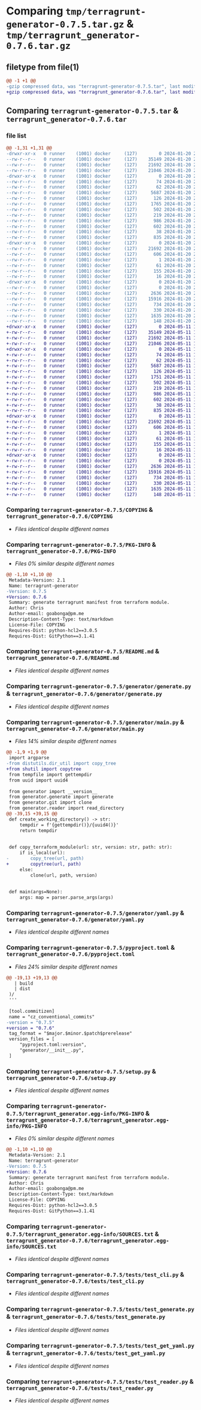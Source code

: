 # Comparing `tmp/terragrunt-generator-0.7.5.tar.gz` & `tmp/terragrunt_generator-0.7.6.tar.gz`

## filetype from file(1)

```diff
@@ -1 +1 @@
-gzip compressed data, was "terragrunt-generator-0.7.5.tar", last modified: Sat Jan 20 20:17:38 2024, max compression
+gzip compressed data, was "terragrunt_generator-0.7.6.tar", last modified: Sat May 11 14:46:58 2024, max compression
```

## Comparing `terragrunt-generator-0.7.5.tar` & `terragrunt_generator-0.7.6.tar`

### file list

```diff
@@ -1,31 +1,31 @@
-drwxr-xr-x   0 runner    (1001) docker     (127)        0 2024-01-20 20:17:38.023511 terragrunt-generator-0.7.5/
--rw-r--r--   0 runner    (1001) docker     (127)    35149 2024-01-20 20:17:24.000000 terragrunt-generator-0.7.5/COPYING
--rw-r--r--   0 runner    (1001) docker     (127)    21692 2024-01-20 20:17:38.023511 terragrunt-generator-0.7.5/PKG-INFO
--rw-r--r--   0 runner    (1001) docker     (127)    21046 2024-01-20 20:17:24.000000 terragrunt-generator-0.7.5/README.md
-drwxr-xr-x   0 runner    (1001) docker     (127)        0 2024-01-20 20:17:38.019511 terragrunt-generator-0.7.5/generator/
--rw-r--r--   0 runner    (1001) docker     (127)       74 2024-01-20 20:17:29.000000 terragrunt-generator-0.7.5/generator/__init__.py
--rw-r--r--   0 runner    (1001) docker     (127)       62 2024-01-20 20:17:24.000000 terragrunt-generator-0.7.5/generator/__main__.py
--rw-r--r--   0 runner    (1001) docker     (127)     5687 2024-01-20 20:17:24.000000 terragrunt-generator-0.7.5/generator/generate.py
--rw-r--r--   0 runner    (1001) docker     (127)      126 2024-01-20 20:17:24.000000 terragrunt-generator-0.7.5/generator/git.py
--rw-r--r--   0 runner    (1001) docker     (127)     1765 2024-01-20 20:17:24.000000 terragrunt-generator-0.7.5/generator/main.py
--rw-r--r--   0 runner    (1001) docker     (127)      502 2024-01-20 20:17:24.000000 terragrunt-generator-0.7.5/generator/reader.py
--rw-r--r--   0 runner    (1001) docker     (127)      219 2024-01-20 20:17:24.000000 terragrunt-generator-0.7.5/generator/utils.py
--rw-r--r--   0 runner    (1001) docker     (127)      986 2024-01-20 20:17:24.000000 terragrunt-generator-0.7.5/generator/yaml.py
--rw-r--r--   0 runner    (1001) docker     (127)      602 2024-01-20 20:17:29.000000 terragrunt-generator-0.7.5/pyproject.toml
--rw-r--r--   0 runner    (1001) docker     (127)       38 2024-01-20 20:17:38.023511 terragrunt-generator-0.7.5/setup.cfg
--rw-r--r--   0 runner    (1001) docker     (127)      835 2024-01-20 20:17:24.000000 terragrunt-generator-0.7.5/setup.py
-drwxr-xr-x   0 runner    (1001) docker     (127)        0 2024-01-20 20:17:38.023511 terragrunt-generator-0.7.5/terragrunt_generator.egg-info/
--rw-r--r--   0 runner    (1001) docker     (127)    21692 2024-01-20 20:17:38.000000 terragrunt-generator-0.7.5/terragrunt_generator.egg-info/PKG-INFO
--rw-r--r--   0 runner    (1001) docker     (127)      606 2024-01-20 20:17:38.000000 terragrunt-generator-0.7.5/terragrunt_generator.egg-info/SOURCES.txt
--rw-r--r--   0 runner    (1001) docker     (127)        1 2024-01-20 20:17:38.000000 terragrunt-generator-0.7.5/terragrunt_generator.egg-info/dependency_links.txt
--rw-r--r--   0 runner    (1001) docker     (127)       61 2024-01-20 20:17:38.000000 terragrunt-generator-0.7.5/terragrunt_generator.egg-info/entry_points.txt
--rw-r--r--   0 runner    (1001) docker     (127)      155 2024-01-20 20:17:38.000000 terragrunt-generator-0.7.5/terragrunt_generator.egg-info/requires.txt
--rw-r--r--   0 runner    (1001) docker     (127)       16 2024-01-20 20:17:38.000000 terragrunt-generator-0.7.5/terragrunt_generator.egg-info/top_level.txt
-drwxr-xr-x   0 runner    (1001) docker     (127)        0 2024-01-20 20:17:38.023511 terragrunt-generator-0.7.5/tests/
--rw-r--r--   0 runner    (1001) docker     (127)        0 2024-01-20 20:17:24.000000 terragrunt-generator-0.7.5/tests/__init__.py
--rw-r--r--   0 runner    (1001) docker     (127)     2636 2024-01-20 20:17:24.000000 terragrunt-generator-0.7.5/tests/test_cli.py
--rw-r--r--   0 runner    (1001) docker     (127)    15916 2024-01-20 20:17:24.000000 terragrunt-generator-0.7.5/tests/test_generate.py
--rw-r--r--   0 runner    (1001) docker     (127)      734 2024-01-20 20:17:24.000000 terragrunt-generator-0.7.5/tests/test_get_yaml.py
--rw-r--r--   0 runner    (1001) docker     (127)      330 2024-01-20 20:17:24.000000 terragrunt-generator-0.7.5/tests/test_git.py
--rw-r--r--   0 runner    (1001) docker     (127)     1635 2024-01-20 20:17:24.000000 terragrunt-generator-0.7.5/tests/test_reader.py
--rw-r--r--   0 runner    (1001) docker     (127)      148 2024-01-20 20:17:24.000000 terragrunt-generator-0.7.5/tests/test_utils.py
+drwxr-xr-x   0 runner    (1001) docker     (127)        0 2024-05-11 14:46:58.162025 terragrunt_generator-0.7.6/
+-rw-r--r--   0 runner    (1001) docker     (127)    35149 2024-05-11 14:46:49.000000 terragrunt_generator-0.7.6/COPYING
+-rw-r--r--   0 runner    (1001) docker     (127)    21692 2024-05-11 14:46:58.162025 terragrunt_generator-0.7.6/PKG-INFO
+-rw-r--r--   0 runner    (1001) docker     (127)    21046 2024-05-11 14:46:49.000000 terragrunt_generator-0.7.6/README.md
+drwxr-xr-x   0 runner    (1001) docker     (127)        0 2024-05-11 14:46:58.158025 terragrunt_generator-0.7.6/generator/
+-rw-r--r--   0 runner    (1001) docker     (127)       74 2024-05-11 14:46:53.000000 terragrunt_generator-0.7.6/generator/__init__.py
+-rw-r--r--   0 runner    (1001) docker     (127)       62 2024-05-11 14:46:49.000000 terragrunt_generator-0.7.6/generator/__main__.py
+-rw-r--r--   0 runner    (1001) docker     (127)     5687 2024-05-11 14:46:49.000000 terragrunt_generator-0.7.6/generator/generate.py
+-rw-r--r--   0 runner    (1001) docker     (127)      126 2024-05-11 14:46:49.000000 terragrunt_generator-0.7.6/generator/git.py
+-rw-r--r--   0 runner    (1001) docker     (127)     1751 2024-05-11 14:46:49.000000 terragrunt_generator-0.7.6/generator/main.py
+-rw-r--r--   0 runner    (1001) docker     (127)      502 2024-05-11 14:46:49.000000 terragrunt_generator-0.7.6/generator/reader.py
+-rw-r--r--   0 runner    (1001) docker     (127)      219 2024-05-11 14:46:49.000000 terragrunt_generator-0.7.6/generator/utils.py
+-rw-r--r--   0 runner    (1001) docker     (127)      986 2024-05-11 14:46:49.000000 terragrunt_generator-0.7.6/generator/yaml.py
+-rw-r--r--   0 runner    (1001) docker     (127)      602 2024-05-11 14:46:53.000000 terragrunt_generator-0.7.6/pyproject.toml
+-rw-r--r--   0 runner    (1001) docker     (127)       38 2024-05-11 14:46:58.162025 terragrunt_generator-0.7.6/setup.cfg
+-rw-r--r--   0 runner    (1001) docker     (127)      835 2024-05-11 14:46:49.000000 terragrunt_generator-0.7.6/setup.py
+drwxr-xr-x   0 runner    (1001) docker     (127)        0 2024-05-11 14:46:58.162025 terragrunt_generator-0.7.6/terragrunt_generator.egg-info/
+-rw-r--r--   0 runner    (1001) docker     (127)    21692 2024-05-11 14:46:58.000000 terragrunt_generator-0.7.6/terragrunt_generator.egg-info/PKG-INFO
+-rw-r--r--   0 runner    (1001) docker     (127)      606 2024-05-11 14:46:58.000000 terragrunt_generator-0.7.6/terragrunt_generator.egg-info/SOURCES.txt
+-rw-r--r--   0 runner    (1001) docker     (127)        1 2024-05-11 14:46:58.000000 terragrunt_generator-0.7.6/terragrunt_generator.egg-info/dependency_links.txt
+-rw-r--r--   0 runner    (1001) docker     (127)       61 2024-05-11 14:46:58.000000 terragrunt_generator-0.7.6/terragrunt_generator.egg-info/entry_points.txt
+-rw-r--r--   0 runner    (1001) docker     (127)      155 2024-05-11 14:46:58.000000 terragrunt_generator-0.7.6/terragrunt_generator.egg-info/requires.txt
+-rw-r--r--   0 runner    (1001) docker     (127)       16 2024-05-11 14:46:58.000000 terragrunt_generator-0.7.6/terragrunt_generator.egg-info/top_level.txt
+drwxr-xr-x   0 runner    (1001) docker     (127)        0 2024-05-11 14:46:58.162025 terragrunt_generator-0.7.6/tests/
+-rw-r--r--   0 runner    (1001) docker     (127)        0 2024-05-11 14:46:49.000000 terragrunt_generator-0.7.6/tests/__init__.py
+-rw-r--r--   0 runner    (1001) docker     (127)     2636 2024-05-11 14:46:49.000000 terragrunt_generator-0.7.6/tests/test_cli.py
+-rw-r--r--   0 runner    (1001) docker     (127)    15916 2024-05-11 14:46:49.000000 terragrunt_generator-0.7.6/tests/test_generate.py
+-rw-r--r--   0 runner    (1001) docker     (127)      734 2024-05-11 14:46:49.000000 terragrunt_generator-0.7.6/tests/test_get_yaml.py
+-rw-r--r--   0 runner    (1001) docker     (127)      330 2024-05-11 14:46:49.000000 terragrunt_generator-0.7.6/tests/test_git.py
+-rw-r--r--   0 runner    (1001) docker     (127)     1635 2024-05-11 14:46:49.000000 terragrunt_generator-0.7.6/tests/test_reader.py
+-rw-r--r--   0 runner    (1001) docker     (127)      148 2024-05-11 14:46:49.000000 terragrunt_generator-0.7.6/tests/test_utils.py
```

### Comparing `terragrunt-generator-0.7.5/COPYING` & `terragrunt_generator-0.7.6/COPYING`

 * *Files identical despite different names*

### Comparing `terragrunt-generator-0.7.5/PKG-INFO` & `terragrunt_generator-0.7.6/PKG-INFO`

 * *Files 0% similar despite different names*

```diff
@@ -1,10 +1,10 @@
 Metadata-Version: 2.1
 Name: terragrunt-generator
-Version: 0.7.5
+Version: 0.7.6
 Summary: generate terragrunt manifest from terraform module.
 Author: Chris
 Author-email: goabonga@pm.me
 Description-Content-Type: text/markdown
 License-File: COPYING
 Requires-Dist: python-hcl2==3.0.5
 Requires-Dist: GitPython==3.1.41
```

### Comparing `terragrunt-generator-0.7.5/README.md` & `terragrunt_generator-0.7.6/README.md`

 * *Files identical despite different names*

### Comparing `terragrunt-generator-0.7.5/generator/generate.py` & `terragrunt_generator-0.7.6/generator/generate.py`

 * *Files identical despite different names*

### Comparing `terragrunt-generator-0.7.5/generator/main.py` & `terragrunt_generator-0.7.6/generator/main.py`

 * *Files 14% similar despite different names*

```diff
@@ -1,9 +1,9 @@
 import argparse
-from distutils.dir_util import copy_tree
+from shutil import copytree
 from tempfile import gettempdir
 from uuid import uuid4
 
 from generator import __version__
 from generator.generate import generate
 from generator.git import clone
 from generator.reader import read_directory
@@ -39,15 +39,15 @@
 def create_working_directory() -> str:
     tempdir = f'{gettempdir()}/{uuid4()}'
     return tempdir
 
 
 def copy_terraform_module(url: str, version: str, path: str):
     if is_local(url):
-        copy_tree(url, path)
+        copytree(url, path)
     else:
         clone(url, path, version)
 
 
 def main(args=None):
     args: map = parser.parse_args(args)
```

### Comparing `terragrunt-generator-0.7.5/generator/yaml.py` & `terragrunt_generator-0.7.6/generator/yaml.py`

 * *Files identical despite different names*

### Comparing `terragrunt-generator-0.7.5/pyproject.toml` & `terragrunt_generator-0.7.6/pyproject.toml`

 * *Files 24% similar despite different names*

```diff
@@ -19,13 +19,13 @@
   | build
   | dist
 )/
 '''
 
 [tool.commitizen]
 name = "cz_conventional_commits"
-version = "0.7.5"
+version = "0.7.6"
 tag_format = "$major.$minor.$patch$prerelease"
 version_files = [
     "pyproject.toml:version",
     "generator/__init__.py",
 ]
```

### Comparing `terragrunt-generator-0.7.5/setup.py` & `terragrunt_generator-0.7.6/setup.py`

 * *Files identical despite different names*

### Comparing `terragrunt-generator-0.7.5/terragrunt_generator.egg-info/PKG-INFO` & `terragrunt_generator-0.7.6/terragrunt_generator.egg-info/PKG-INFO`

 * *Files 0% similar despite different names*

```diff
@@ -1,10 +1,10 @@
 Metadata-Version: 2.1
 Name: terragrunt-generator
-Version: 0.7.5
+Version: 0.7.6
 Summary: generate terragrunt manifest from terraform module.
 Author: Chris
 Author-email: goabonga@pm.me
 Description-Content-Type: text/markdown
 License-File: COPYING
 Requires-Dist: python-hcl2==3.0.5
 Requires-Dist: GitPython==3.1.41
```

### Comparing `terragrunt-generator-0.7.5/terragrunt_generator.egg-info/SOURCES.txt` & `terragrunt_generator-0.7.6/terragrunt_generator.egg-info/SOURCES.txt`

 * *Files identical despite different names*

### Comparing `terragrunt-generator-0.7.5/tests/test_cli.py` & `terragrunt_generator-0.7.6/tests/test_cli.py`

 * *Files identical despite different names*

### Comparing `terragrunt-generator-0.7.5/tests/test_generate.py` & `terragrunt_generator-0.7.6/tests/test_generate.py`

 * *Files identical despite different names*

### Comparing `terragrunt-generator-0.7.5/tests/test_get_yaml.py` & `terragrunt_generator-0.7.6/tests/test_get_yaml.py`

 * *Files identical despite different names*

### Comparing `terragrunt-generator-0.7.5/tests/test_reader.py` & `terragrunt_generator-0.7.6/tests/test_reader.py`

 * *Files identical despite different names*

